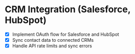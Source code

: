 # CRM Integration (Salesforce, HubSpot)

- [x] Implement OAuth flow for Salesforce and HubSpot
- [x] Sync contact data to connected CRMs
- [x] Handle API rate limits and sync errors
